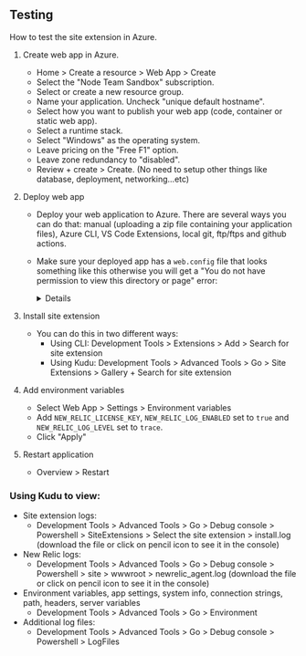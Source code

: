 ## Testing

How to test the site extension in Azure. 

1. Create web app in Azure. 
    - Home > Create a resource > Web App > Create
    - Select the "Node Team Sandbox" subscription. 
    - Select or create a new resource group.
    - Name your application. Uncheck "unique default hostname". 
    - Select how you want to publish your web app (code, container or static web app).
    - Select a runtime stack. 
    - Select "Windows" as the operating system. 
    - Leave pricing on the "Free F1" option. 
    - Leave zone redundancy to "disabled". 
    - Review + create > Create. (No need to setup other things like database, deployment, networking...etc)

2. Deploy web app
    - Deploy your web application to Azure. There are several ways you can do that: manual (uploading a zip file containing your application files), Azure CLI, VS Code Extensions, local git, ftp/ftps and github actions. 
    - Make sure your deployed app has a `web.config` file that looks something like this otherwise you will get a "You do not have permission to view this directory or page" error: 
      <details>
        <?xml version="1.0" encoding="utf-8"?>
        <!--
            This configuration file is required if iisnode is used to run node processes behind
            IIS or IIS Express.  For more information, visit:

            https://github.com/tjanczuk/iisnode/blob/master/src/samples/configuration/web.config
        -->

        <configuration>
          <system.webServer>
            <!-- Visit http://blogs.msdn.com/b/windowsazure/archive/2013/11/14/introduction-to-websockets-on-windows-azure-web-sites.aspx for more information on WebSocket support -->
            <webSocket enabled="false" />
            <handlers>
              <!-- Indicates that the server.js file is a node.js site to be handled by the iisnode module -->
              <add name="iisnode" path="index.js" verb="*" modules="iisnode"/>
            </handlers>

            <rewrite>
              <rules>
                <!-- Do not interfere with requests for node-inspector debugging -->
                <rule name="NodeInspector" patternSyntax="ECMAScript" stopProcessing="true">
                  <match url="^index.js\/debug[\/]?" />
                </rule>

                <!-- First we consider whether the incoming URL matches a physical file in the /public folder -->
                <rule name="StaticContent">
                  <action type="Rewrite" url="public{PATH_INFO}"/>
                </rule>

                <!-- All other URLs are mapped to the node.js site entry point -->
                <rule name="DynamicContent">
                  <conditions>
                    <add input="{REQUEST_FILENAME}" matchType="IsFile" negate="True"/>
                  </conditions>
                  <action type="Rewrite" url="index.js"/>
                </rule>
              </rules>
            </rewrite>
            
            <!-- 'bin' directory has no special meaning in node.js and apps can be placed in it -->
            <security>
              <requestFiltering>
                <hiddenSegments>
                  <remove segment="bin"/>
                </hiddenSegments>
              </requestFiltering>
            </security>

            <!-- Make sure error responses are left untouched -->
            <httpErrors existingResponse="PassThrough" />

            <!--
              You can control how Node is hosted within IIS using the following options:
                * watchedFiles: semi-colon separated list of files that will be watched for changes to restart the server
                * node_env: will be propagated to node as NODE_ENV environment variable
                * debuggingEnabled - controls whether the built-in debugger is enabled

              See https://github.com/tjanczuk/iisnode/blob/master/src/samples/configuration/web.config for a full list of options
            -->
            <!--<iisnode watchedFiles="web.config;*.js"/>-->
          </system.webServer>
        </configuration>
        - Note: update the path in the web.config file to match your entry file. 
      </details>

3. Install site extension
    - You can do this in two different ways:
      - Using CLI: Development Tools > Extensions > Add > Search for site extension
      - Using Kudu: Development Tools > Advanced Tools > Go > Site Extensions > Gallery + Search for site extension
4. Add environment variables
    - Select Web App > Settings > Environment variables
    - Add `NEW_RELIC_LICENSE_KEY`, `NEW_RELIC_LOG_ENABLED` set to `true` and `NEW_RELIC_LOG_LEVEL` set to `trace`. 
    - Click "Apply"
5. Restart application
    - Overview > Restart

### Using Kudu to view:
  - Site extension logs:
    - Development Tools > Advanced Tools > Go > Debug console > Powershell > SiteExtensions > Select the site extension > install.log (download the file or click on pencil icon to see it in the console)
  - New Relic logs:
     - Development Tools > Advanced Tools > Go > Debug console > Powershell > site > wwwroot > newrelic_agent.log (download the file or click on pencil icon to see it in the console)
  - Environment variables, app settings, system info, connection strings, path, headers, server variables
    - Development Tools > Advanced Tools > Go > Environment
  - Additional log files:
    - Development Tools > Advanced Tools > Go > Debug console > Powershell > LogFiles